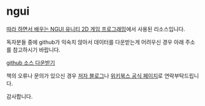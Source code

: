 ngui
====
[따라 하면서 배우는 NGUI 유니티 2D 게임 프로그래밍](http://www.yes24.com/24/goods/15054725)에서 사용된 리소스입니다.

독자분들 중에 github가 익숙치 않아서 데이터를 다운받는게 어려우신 경우 아래 주소를 참고하시기 바랍니다.

[github 소스 다운받기](http://blog.naver.com/whostheman/220158149231)


책의 오류나 문의가 있으신 경우 [저자 블로그](http://blog.naver.com/whostheman)나 [위키북스 공식 페이지](http://wikibook.co.kr/unity-ngui/)로 연락부탁드립니다.

감사합니다.
